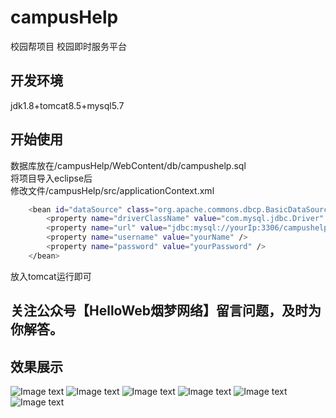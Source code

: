 # campusHelp
校园帮项目
校园即时服务平台
## 开发环境
jdk1.8+tomcat8.5+mysql5.7
## 开始使用
数据库放在/campusHelp/WebContent/db/campushelp.sql  
将项目导入eclipse后  
修改文件/campusHelp/src/applicationContext.xml  
```sh
	<bean id="dataSource" class="org.apache.commons.dbcp.BasicDataSource">  
		<property name="driverClassName" value="com.mysql.jdbc.Driver" />  
		<property name="url" value="jdbc:mysql://yourIp:3306/campushelp" />  
		<property name="username" value="yourName" />  
		<property name="password" value="yourPassword" />  
	</bean>  
```
  放入tomcat运行即可  
## 关注公众号【HelloWeb烟梦网络】留言问题，及时为你解答。
## 效果展示
![Image text](https://raw.githubusercontent.com/shh2lm/campusHelp/master/img-folder/1.png)
![Image text](https://raw.githubusercontent.com/shh2lm/campusHelp/master/img-folder/2.png)
![Image text](https://raw.githubusercontent.com/shh2lm/campusHelp/master/img-folder/3.png)
![Image text](https://raw.githubusercontent.com/shh2lm/campusHelp/master/img-folder/4.png)
![Image text](https://raw.githubusercontent.com/shh2lm/campusHelp/master/img-folder/5.png)
![Image text](https://raw.githubusercontent.com/shh2lm/campusHelp/master/img-folder/6.png)
